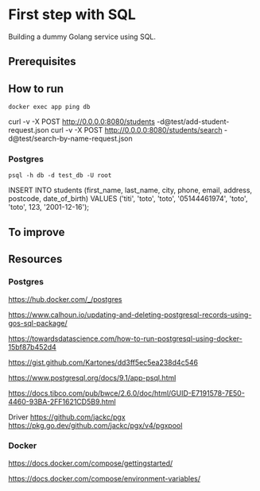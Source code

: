 # First step with SQL

Building a dummy Golang service using SQL.

## Prerequisites

## How to run


    docker exec app ping db

    
curl -v -X POST http://0.0.0.0:8080/students -d@test/add-student-request.json
curl -v -X POST http://0.0.0.0:8080/students/search -d@test/search-by-name-request.json


### Postgres
    psql -h db -d test_db -U root

INSERT INTO students (first_name, last_name, city, phone, email, address, postcode, date_of_birth) VALUES ('titi', 'toto', 'toto', '05144461974', 'toto', 'toto', 123, '2001-12-16');

## To improve

## Resources

### Postgres

https://hub.docker.com/_/postgres

https://www.calhoun.io/updating-and-deleting-postgresql-records-using-gos-sql-package/

https://towardsdatascience.com/how-to-run-postgresql-using-docker-15bf87b452d4

https://gist.github.com/Kartones/dd3ff5ec5ea238d4c546

https://www.postgresql.org/docs/9.1/app-psql.html

https://docs.tibco.com/pub/bwce/2.6.0/doc/html/GUID-E7191578-7E50-4460-93BA-2FF1621CD5B9.html

Driver
https://github.com/jackc/pgx
https://pkg.go.dev/github.com/jackc/pgx/v4/pgxpool

### Docker
https://docs.docker.com/compose/gettingstarted/

https://docs.docker.com/compose/environment-variables/